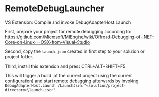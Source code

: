 # RemoteDebugLauncher
VS Extension: Compile and invoke DebugAdapterHost.Launch 

First, prepare your project for remote debugging according to:
https://github.com/Microsoft/MIEngine/wiki/Offroad-Debugging-of-.NET-Core-on-Linux---OSX-from-Visual-Studio

Second, copy the `launch.json` created in first step to your solution or project folder.

Third, install this extension and press CTRL+ALT+SHIFT+F5.

This will trigger a build (of the current project using the current configuration) and start remote debugging afterwards by invoking `DebugAdapterHost.Launch /LaunchJson:"<solution/project-directory>\launch.json" `
